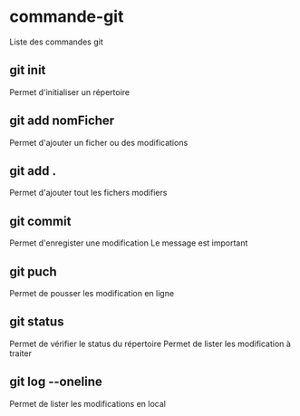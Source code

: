 # commande-git

Liste des commandes git

## git init
Permet d'initialiser un répertoire

## git add nomFicher
Permet d'ajouter un ficher ou des modifications

## git add .
Permet d'ajouter tout les fichers modifiers

## git commit
Permet d'enregister une modification
Le message est important

## git puch
Permet de pousser les modification en ligne

## git status
Permet de vérifier le status du répertoire
Permet de lister les modification à traiter

## git log --oneline
Permet de lister les modifications en local